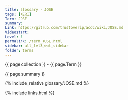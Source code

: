 ```yaml
---
title: Glossary - JOSE
tags: [KERI]
Term: JOSE
summary: 
Link: https://github.com/trustoverip/acdc/wiki/JOSE.md
Videostart: 
Level: 7
permalink: /term_JOSE.html
sidebar: all_lvl3_wot_sidebar
folder: terms
---
```


{{ page.collection }} - {{ page.Term }}

   {{ page.summary }}

{% include_relative glossary/JOSE.md %}

 {% include links.html %} 
